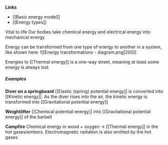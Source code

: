 **Links**
- [[Basic energy model]] 
- [[Energy types]] 

Vital to life
Our bodies take chemical energy and electrical energy into mechanical energy

Energy can be transformed from one type of energy to another in a system, like shown here:
![[Energy transformations - diagram.png|200]]

Energies to [[Thermal energy]] is a one-way street, meaning at least some energy is always lost

##### Examples
**Diver on a springboard** 
[[Elastic (spring) potential energy]] is converted into [[Kinetic energy]]. As the diver rises into the air, the kinetic energy is transformed into [[Gravitational potential energy]] 

**Weightlifter**
[[Chemical potential energy]] into [[Gravitational potential energy]] of the barbell

**Campfire**
Chemical energy in wood + oxygen -> [[Thermal energy]] in the hot gases/embers.
Electromagnetic radiation is also emitted by the hot gases